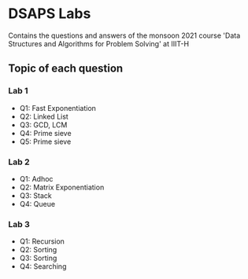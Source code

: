 # DSAPS Labs

Contains the questions and answers of the monsoon 2021 course 'Data Structures and Algorithms for Problem Solving' at IIIT-H 

## Topic of each question

### Lab 1
- Q1: Fast Exponentiation
- Q2: Linked List
- Q3: GCD, LCM
- Q4: Prime sieve
- Q5: Prime sieve

### Lab 2
- Q1: Adhoc
- Q2: Matrix Exponentiation
- Q3: Stack
- Q4: Queue

### Lab 3
- Q1: Recursion
- Q2: Sorting
- Q3: Sorting
- Q4: Searching
